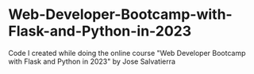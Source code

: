 # Web-Developer-Bootcamp-with-Flask-and-Python-in-2023
Code I created while doing the online course "Web Developer Bootcamp with Flask and Python in 2023" by Jose Salvatierra
